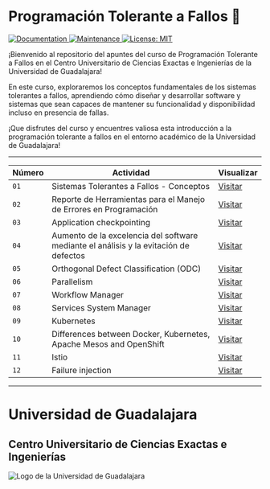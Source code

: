 # Programación Tolerante a Fallos 🚀
<p>
  <a href="http://www.cucei.udg.mx/" target="_blank">
    <img alt="Documentation" src="https://img.shields.io/badge/UDG_-CUCEI-blue" target="_blank" />
  </a>
  <a href="https://github.com/Yuberley/Fault-Tolerant-Computing" target="_blank">
    <img alt="Maintenance" src="https://img.shields.io/badge/Construcci%C3%B3n-Si-green" target="_blank" />
  </a>
  <a href="https://github.com/Yuberley/Fault-Tolerant-Computing/blob/main/LICENSE" target="_blank">
    <img alt="License: MIT" src="https://img.shields.io/badge/License-MIT-yellow.svg" target="_blank" />
  </a>
</p>

¡Bienvenido al repositorio del apuntes del curso de Programación Tolerante a Fallos en el Centro Universitario de Ciencias Exactas e Ingenierías de la Universidad de Guadalajara!

En este curso, exploraremos los conceptos fundamentales de los sistemas tolerantes a fallos, aprendiendo cómo diseñar y desarrollar software y sistemas que sean capaces de mantener su funcionalidad y disponibilidad incluso en presencia de fallas.

¡Que disfrutes del curso y encuentres valiosa esta introducción a la programación tolerante a fallos en el entorno académico de la Universidad de Guadalajara!


---


| Número | Actividad | Visualizar |
| --- | --- | --- |
| `01` | Sistemas Tolerantes a Fallos - Conceptos | [Visitar](https://github.com/Yuberley/Fault-Tolerant-Computing/tree/main/course/1_concepts) |
| `02` | Reporte de Herramientas para el Manejo de Errores en Programación | [Visitar](https://github.com/Yuberley/Fault-Tolerant-Computing/tree/main/course/2_tool_handling) |
| `03` | Application checkpointing | [Visitar](https://github.com/Yuberley/Fault-Tolerant-Computing/tree/main/course/3_checkpointing) |
| `04` | Aumento de la excelencia del software mediante el análisis y la evitación de defectos | [Visitar](https://github.com/Yuberley/Fault-Tolerant-Computing/tree/main/course/4_software_excellence_augmentation_through_defect_analysis_and_avoidance) |
| `05` | Orthogonal Defect Classification (ODC) | [Visitar](https://github.com/Yuberley/Fault-Tolerant-Computing/tree/main/course/5_orthogonal_defect_classification) |
| `06` | Parallelism | [Visitar](https://github.com/Yuberley/Fault-Tolerant-Computing/tree/main/course/6_parallelism) |
| `07` | Workflow Manager | [Visitar](https://github.com/Yuberley/Fault-Tolerant-Computing/tree/main/course/7_workflow_manager) |
| `08` | Services System Manager | [Visitar](https://github.com/Yuberley/Fault-Tolerant-Computing/tree/main/course/8_services_manager) |
| `09` | Kubernetes | [Visitar](https://github.com/Yuberley/Fault-Tolerant-Computing/tree/main/course/9_kubernetes) |
| `10` | Differences between Docker, Kubernetes, Apache Mesos and OpenShift | [Visitar](https://github.com/Yuberley/Fault-Tolerant-Computing/tree/main/course/10_devops_applications) |
| `11` | Istio | [Visitar](https://github.com/Yuberley/Fault-Tolerant-Computing/tree/main/course/11_istio) |
| `12` | Failure injection | [Visitar](https://github.com/Yuberley/Fault-Tolerant-Computing/tree/main/course/12_failure_injection) |


---
# Universidad de Guadalajara
## Centro Universitario de Ciencias Exactas e Ingenierías

![Logo de la Universidad de Guadalajara](http://www.cusur.udg.mx/es/sites/default/files/adjuntos/logo_udeg_color_horizontal_1.png)
